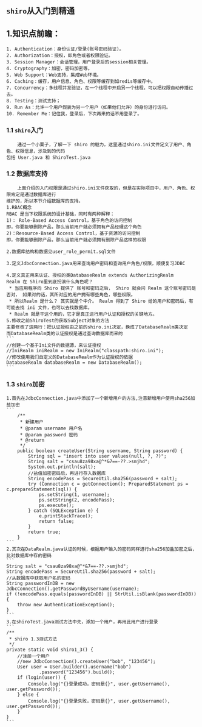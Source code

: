 ## `shiro`从入门到精通
## 1.知识点前瞻：
    1. Authentication：身份认证/登录(账号密码验证)。
    2. Authorization：授权，即角色或者权限验证。
    3. Session Manager：会话管理，用户登录后的session相关管理。
    4. Cryptography：加密，密码加密等。
    5. Web Support：Web支持，集成Web环境。
    6. Caching：缓存，用户信息、角色、权限等缓存到如redis等缓存中。
    7. Concurrency：多线程并发验证，在一个线程中开启另一个线程，可以把权限自动传播过去。
    8. Testing：测试支持；
    9. Run As：允许一个用户假装为另一个用户（如果他们允许）的身份进行访问。
    10. Remember Me：记住我，登录后，下次再来的话不用登录了。
### 1.1 `shiro`入门
        通过一个小栗子，了解一下 shiro 的魅力，这里通过shiro.ini文件定义了用户、角色、权限信息，涉及到的代码
    包括 User.java 和 ShiroTest.java
   
### 1.2 数据库支持
        上面介绍的入门权限是通过shiro.ini文件获取的，但是在实际项目中，用户、角色、权限肯定是通过数据库进行
    维护的，所以本节介绍数据库的支持。
    1.RBAC概念
    RBAC 是当下权限系统的设计基础，同时有两种解释：
    1)： Role-Based Access Control，基于角色的访问控制
    即，你要能够删除产品，那么当前用户就必须拥有产品经理这个角色
    2)：Resource-Based Access Control，基于资源的访问控制
    即，你要能够删除产品，那么当前用户就必须拥有删除产品这样的权限
    
    2.数据库结构和数据见user_role_permit.sql文件
    
    3.定义JdbcConnection.java用来查询用户密码和查询用户角色/权限，顺便复习JDBC
    
    4.定义真正用来认证、授权的类DatabaseRealm extends AuthorizingRealm
    Realm 在 Shiro里到底扮演什么角色呢？
     * 当应用程序向 Shiro 提供了 账号和密码之后， Shiro 就会问 Realm 这个账号密码是否对， 如果对的话，其所对应的用户拥有哪些角色，哪些权限。
     * 所以Realm 是什么？ 其实就是个中介。 Realm 得到了 Shiro 给的用户和密码后，有可能去找 ini 文件，也可以去找数据库。
     * Realm 就是干这个用的，它才是真正进行用户认证和授权的关键地方。
    5.修改之前ShiroTest的获取Subject对象的方法  
    主要修改了这两行：把认证授权由之前的shiro.ini决定，换成了DatabaseRealm类决定
    而DatabaseRealm类的认证授权是通过查询数据库而来的
    ```
    //创建一个基于Ini文件的数据源，来认证授权
    //IniRealm iniRealm = new IniRealm("classpath:shiro.ini");
    //修改使用我们自定义的DatabaseRealm作为认证授权的依据
    DatabaseRealm databaseRealm = new DatabaseRealm();
    ```
### 1.3 `shiro`加密
    1.首先在JdbcConnection.java中添加了一个新增用户的方法,注意新增用户使用sha256加盐加密
    ```
        /**
         * 新建用户
         * @param username 用户名
         * @param password 密码
         * @return
         */
        public boolean createUser(String username, String password) {
            String sql = "insert into user values(null, ?, ?)";
            String salt = "csau8za98xa@^*&7==-??.>smjhd";
            System.out.println(salt);
            //盐值加密密码后，再进行存入数据库
            String encodePass = SecureUtil.sha256(password + salt);
            try (Connection c = getConnection(); PreparedStatement ps = c.prepareStatement(sql)) {
                ps.setString(1, username);
                ps.setString(2, encodePass);
                ps.execute();
            } catch (SQLException e) {
                e.printStackTrace();
                return false;
            }
            return true;
        }
    ```
    2.其次在DataRealm.java认证的时候，根据用户输入的密码同样进行sha256加盐加密之后，比对数据库中存的密码
    ```
    String salt = "csau8za98xa@^*&7==-??.>smjhd";
    String encodePass = SecureUtil.sha256(password + salt);
    //从数据库中获取用户名的密码
    String passwordInDB = new JdbcConnection().getPasswordByUsername(username);
    if (!encodePass.equals(passwordInDB) || StrUtil.isBlank(passwordInDB)) {
        throw new AuthenticationException();
    }
    ```
    3.在shiroTest.java测试方法中先，添加一个用户，再用此用户进行登录
    ```
    /**
     * shiro 1.3测试方法
     */
    private static void shiro1_3() {
        //注册一个用户
        //new JdbcConnection().createUser("bob", "123456");
        User user = User.builder().username("bob")
                .password("123456").build();
        if (login(user)) {
            Console.log("{}登录成功，密码是{}", user.getUsername(), user.getPassword());
        } else {
            Console.log("{}登录失败，密码是{}", user.getUsername(), user.getPassword());
        }
    }
    ```
    
